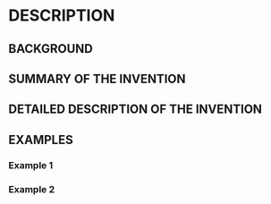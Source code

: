 # DESCRIPTION

## BACKGROUND

## SUMMARY OF THE INVENTION

## DETAILED DESCRIPTION OF THE INVENTION

## EXAMPLES

### Example 1

### Example 2

